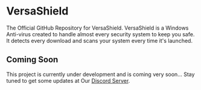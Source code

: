 # VersaShield
The Official GitHub Repository for VersaShield.  VersaShield is a Windows Anti-virus created to handle almost every security system to keep you safe. It detects every download and scans your system every time it's launched.

## Coming Soon

This project is currently under development and is coming very soon...
Stay tuned to get some updates at Our [Discord Server](blank:page).
